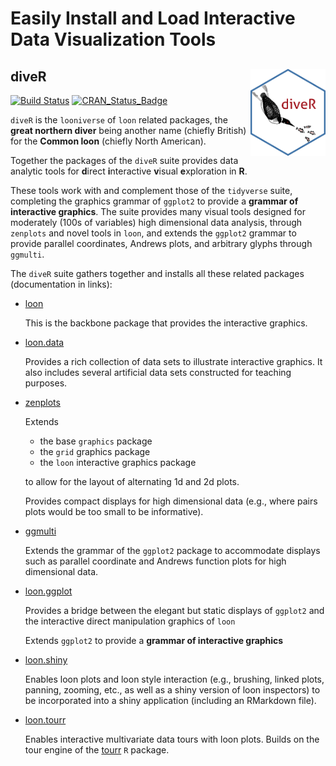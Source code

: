 # Easily Install and Load Interactive Data Visualization Tools

## diveR  <img src="man/figures/logo.png" align="right" width="120" />

[![Build Status](https://travis-ci.com/great-northern-diver/diveR.svg?branch=master)](https://travis-ci.com/great-northern-diver/diveR) 
[![CRAN\_Status\_Badge](http://www.r-pkg.org/badges/version/diveR)](https://cran.r-project.org/package=diveR)


`diveR` is the `looniverse` of `loon` related packages, the **great northern diver** being another name (chiefly British) for the **Common loon** (chiefly North American).


Together the packages of the `diveR` suite provides data analytic tools for  **d**irect **i**nteractive **v**isual **e**xploration in **R**.

These tools work with and complement those of the `tidyverse` suite, completing the graphics grammar of `ggplot2` to provide a **grammar of interactive graphics**. The suite provides many visual tools designed for moderately (100s of variables) high dimensional data analysis, through `zenplots` and novel tools in `loon`, and extends the `ggplot2` grammar to provide parallel coordinates, Andrews plots, and arbitrary glyphs through `ggmulti`.

The  `diveR` suite gathers together and installs all these related packages (documentation in links):

- [loon](http://great-northern-diver.github.io/loon/)

  This is the backbone package that provides the interactive graphics.
   
- [loon.data](http://great-northern-diver.github.io/loon.data/)

  Provides a rich collection of data sets to illustrate interactive graphics.  It also includes several artificial data sets constructed for teaching purposes.
  
- [zenplots](http://great-northern-diver.github.io/zenplots/)

  Extends 
  
  - the base `graphics` package
  - the `grid` graphics package
  - the `loon` interactive graphics package
  
  to allow for the layout of alternating 1d and 2d plots.
  
  Provides compact displays for high dimensional data 
  (e.g., where pairs plots would be too small to be informative).

- [ggmulti](http://great-northern-diver.github.io/ggmulti/)

  Extends the grammar of the  `ggplot2` package to accommodate displays such as parallel coordinate and Andrews function plots for high dimensional data.
  
- [loon.ggplot](http://great-northern-diver.github.io/loon.ggplot/)

  Provides a bridge between the elegant but static displays of `ggplot2` and the interactive direct manipulation graphics of `loon`
  
  Extends `ggplot2` to provide a **grammar of interactive graphics**
  
  
- [loon.shiny](http://great-northern-diver.github.io/loon.shiny/)

  Enables loon plots and loon style interaction (e.g., brushing, linked plots, panning, zooming, etc., as well as a shiny version of loon inspectors) to be incorporated into a shiny application (including an RMarkdown file). 

- [loon.tourr](http://great-northern-diver.github.io/loon.tourr/)

  Enables interactive multivariate data tours with loon plots.  Builds on the 
  tour engine of the
  [tourr]( https://CRAN.R-project.org/package=tourr) `R` package. 

